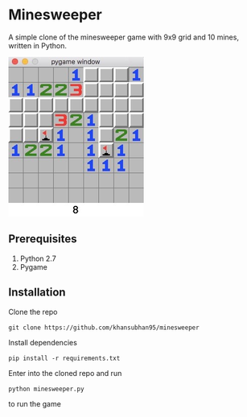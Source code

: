 # Minesweeper

A simple clone of the minesweeper game with 9x9 grid and 10 mines, written in Python.

![minesweeper](Screenshots/minesweeper.jpg)

## Prerequisites

1. Python 2.7
1. Pygame

## Installation

Clone the repo
```
git clone https://github.com/khansubhan95/minesweeper
```

Install dependencies
```
pip install -r requirements.txt
```

Enter into the cloned repo and run
```
python minesweeper.py
```
to run the game
